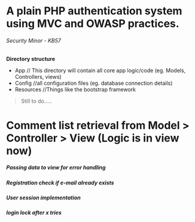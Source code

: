 # A  plain PHP authentication system using MVC and OWASP practices.
###### Security Minor - KB57

**Directory structure**
- App // This directory will contain all core app logic/code (eg. Models, Controllers, views)
- Config //all configuration files (eg. database connection details)
- Resources //Things like the bootstrap framework

>Still to do.....

# Comment list retrieval from Model > Controller > View (Logic is in view now)
##### Passing data to view for error handling
##### Registration check if e-mail already exists
##### User session implementation
##### login lock after x tries
